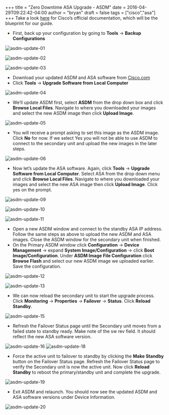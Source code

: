 +++
title = "Zero Downtime ASA Upgrade - ASDM"
date = 2016-04-29T09:22:42-04:00
author = "bryan"
draft = false
tags = ["cisco","asa"]
+++
Take a look [here](http://www.cisco.com/c/en/us/td/docs/security/asa/asa95/asdm75/general/asdm-75-general-config/admin-swconfig.html#ID-2152-0000019f) for Cisco’s official documentation, which will be the blueprint for our guide.

- First, back up your configuration by going to **Tools** -> **Backup Configurations**

![asdm-update-01](dc5d536676baebfc84ad5c244dd19b7a_MD5.png)


![asdm-update-02](d75de8165a3ecff43a695446227e3ed9_MD5.png)


![asdm-update-03](68ff4955faa7fd4c5f83d30cf91ce8bd_MD5.png)

- Download your updated ASDM and ASA software from [Cisco.com](https://software.cisco.com/download/navigator.html?i=%21mmd)
- Click **Tools** -> **Upgrade Software from Local Computer**

![asdm-update-04](19335c3a94ec2b56f16e09ab62bcacbf_MD5.png)

- We’ll update ASDM first, select **ASDM** from the drop down box and click **Browse Local Files**. Navigate to where you downloaded your images and select the new ASDM image then click **Upload Image**.

![asdm-update-05](46848f366fb696a545bbd3c0d5a880fb_MD5.png)

- You will receive a prompt asking to set this image as the ASDM image. Click **No** for now. If we select Yes you will not be able to use ASDM to connect to the secondary unit and upload the new images in the later steps.

![asdm-update-06](cb0c633555f11094b19a818cc5d4316f_MD5.png)

- Now let’s update the ASA software. Again, click **Tools** -> **Upgrade Software from Local Computer**. Select ASA from the drop down menu and click **Browse Local Files**. Navigate to where you downloaded your images and select the new ASA image then click **Upload Image**. Click yes on the prompt.

![asdm-update-09](00ab3b5bb0aeb3f903708a572b4f20bf_MD5.png)

![asdm-update-10](6063cef563bc365e298be31ccba9c445_MD5.png)

![asdm-update-11](aa44425138411aa5d4e73144b90ca19a_MD5.png)
- Open a new ASDM window and connect to the standby ASA IP address. Follow the same steps as above to upload the new ASDM and ASA images. Close the ASDM window for the secondary unit when finished.
- On the Primary ASDM window click **Configuration** -> **Device Management** -> expand **System Image/Configuration** -> click **Boot Image/Configuration**. Under **ASDM Image File Configuration** click **Browse Flash** and select our new ASDM image we uploaded earlier. Save the configuration.

![asdm-update-12](95f11ffef1e8ae73a32ebb3376e68f79_MD5.png)

![asdm-update-13](c52ea4af1b02266155a92ce761573078_MD5.png)
- We can now reload the secondary unit to start the upgrade process. Click **Monitoring** -> **Properties** -> **Failover** -> **Status**. Click **Reload Standby**.

![asdm-update-15](3e001728423679ffef8ec5479bb08739_MD5.png)

- Refresh the Failover Status page until the Secondary unit moves from a failed state to standby ready. Make note of the sw rev field. It should reflect the new ASA software version.

![asdm-update-16](c257e35113a5eb807cce09be894c57c0_MD5.png)
![asdm-update-18](9187516ce96a7ee44fa7125404279871_MD5.png)

- Force the active unit to failover to standby by clicking the **Make Standby** button on the Failover Status page. Refresh the Failover Status page to verify the Secondary unit is now the active unit. Now click **Reload Standby** to reboot the primary/standby unit and complete the upgrade.

![asdm-update-19](79579d9f0ee7900c4a109f84630bf49e_MD5.png)

- Exit ASDM and relaunch. You should now see the updated ASDM and ASA software versions under Device Information.

![asdm-update-20](0c3ecac1fbd0602d1390e29e0612c780_MD5.png)